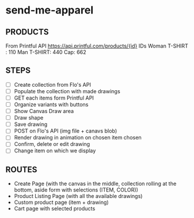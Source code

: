 # send-me-apparel

## PRODUCTS

From Printful API
https://api.printful.com/products/{id}
IDs
Woman T-SHIRT : 110
Man T-SHIRT: 440
Cap: 662

## STEPS

- [ ] Create collection from Flo's API
- [ ] Populate the collection with made drawings
- [ ] GET each items form Printful API
- [ ] Organize variants with buttons
- [ ] Show Canvas Draw area
- [ ] Draw shape
- [ ] Save drawing
- [ ] POST on Flo's API (img file + canavs blob)
- [ ] Render drawing in animation on chosen item chosen
- [ ] Confirm, delete or edit drawing
- [ ] Change item on which we display

## ROUTES

- Create Page (with the canvas in the middle, collection rolling at the bottom, aside form with selections (ITEM, COLOR))
- Product Listing Page (with all the available drawings)
- Custom product page (item + drawing)
- Cart page with selected products
